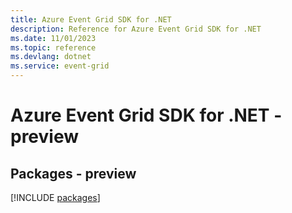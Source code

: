 ```yaml
---
title: Azure Event Grid SDK for .NET
description: Reference for Azure Event Grid SDK for .NET
ms.date: 11/01/2023
ms.topic: reference
ms.devlang: dotnet
ms.service: event-grid
---
```

# Azure Event Grid SDK for .NET - preview
## Packages - preview
[!INCLUDE [packages](event-grid-index.md)]